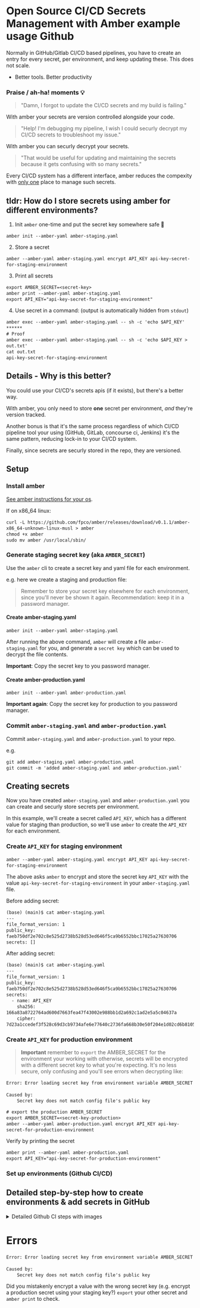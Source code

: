 # Open Source CI/CD Secrets Management with Amber example usage Github

Normally in GitHub/Gitlab CI/CD based pipelines, you have to create an entry for every secret, per environment,
and keep updating these. This does not scale.

- Better tools. Better productivity


### Praise / ah-ha! moments 💡

> "Damn, I forgot to update the CI/CD secrets and my build is failing."

With amber your secrets are version controlled alongside your code.

> "Help! I'm debugging my pipeline, I wish I could securly decrypt my CI/CD secrets to troubleshoot my issue."

With amber you can securly decrypt your secrets.

> "That would be useful for updating and maintaining the secrets because it gets confusing with so many secrets."

Every CI/CD system has a different interface, amber reduces the compexity with [only one](https://xkcd.com/927/) place to manage such secrets.


## tldr: How do I store secrets using amber for different environments?

1. Init `amber` one-time and put the secret key somewhere safe 🔐
  ```
  amber init --amber-yaml amber-staging.yaml
  ```

2. Store a secret
  ```
  amber --amber-yaml amber-staging.yaml encrypt API_KEY api-key-secret-for-staging-environment
  ```
3. Print all secrets
  ```
  export AMBER_SECRET=<secret-key>
  amber print --amber-yaml amber-staging.yaml
  export API_KEY="api-key-secret-for-staging-environment"
  ```
4. Use secret in a command: (output is automatically hidden from `stdout`)
  ```
  amber exec --amber-yaml amber-staging.yaml -- sh -c 'echo $API_KEY'
  ******
  # Proof
  amber exec --amber-yaml amber-staging.yaml -- sh -c 'echo $API_KEY > out.txt'
  cat out.txt
  api-key-secret-for-staging-environment
  ```

## Details - Why is this better?

You could use your CI/CD's secrets apis (if it exists), but there's a better
way.

With amber, you only need to store **one** secret per environment, *and* they're
version tracked.

Another bonus is that it's the same process regardless of which CI/CD pipeline tool your using
(GitHub, GitLab, concourse ci, Jenkins) it's the same pattern, reducing lock-in to your CI/CD system.

Finally, since secrets are securly stored in the repo, they are versioned. 

## Setup

### Install amber

[See amber instructions for your os](https://github.com/fpco/amber#install).

If on x86_64 linux:

```
curl -L https://github.com/fpco/amber/releases/download/v0.1.1/amber-x86_64-unknown-linux-musl > amber
chmod +x amber
sudo mv amber /usr/local/sbin/
```

### Generate staging secret key (aka `AMBER_SECRET`)

Use the `amber` cli to create a secret key and yaml file for each environment.

e.g. here we create a staging and production file:

> Remember to store your secret key elsewhere for each environment, since you'll never be shown it again. Recommendation: keep it in a password manager.

#### Create amber-staging.yaml

```
amber init --amber-yaml amber-staging.yaml
```

After running the above command, `amber` will create a file `amber-staging.yaml` for you, and
generate a `secret key` which can be used to decrypt the file contents.


**Important**: Copy the secret key to you password manager.

#### Create amber-production.yaml

```
amber init --amber-yaml amber-production.yaml
```

**Important again**: Copy the secret key for production to you password manager.


### Commit `amber-staging.yaml` and `amber-production.yaml`

Commit `amber-staging.yaml` and `amber-production.yaml` to your repo.

e.g.
```
git add amber-staging.yaml amber-production.yaml
git commit -m 'added amber-staging.yaml and amber-production.yaml'
```


## Creating secrets

Now you have created `amber-staging.yaml` and `amber-production.yaml` you can create and
securly store secrets per environment.

In this example, we'll create a secret called `API_KEY`, which has a different
value for staging than production, so we'll use `amber` to create the `API_KEY`
for each environment.

### Create `API_KEY` for staging environment

```
amber --amber-yaml amber-staging.yaml encrypt API_KEY api-key-secret-for-staging-environment
```

The above asks `amber` to encrypt and store the secret key `API_KEY` with the value `api-key-secret-for-staging-environment`
in your `amber-staging.yaml` file.

Before adding secret:
```
(base) (main)$ cat amber-staging.yaml 
---
file_format_version: 1
public_key: faeb750df2e702c8e525d2738b528d53ed646f5ca9b6552bbc17025a27630706
secrets: []
```

After adding secret:
```
(base) (main)$ cat amber-staging.yaml 
---
file_format_version: 1
public_key: faeb750df2e702c8e525d2738b528d53ed646f5ca9b6552bbc17025a27630706
secrets:
  - name: API_KEY
    sha256: 166a83a8722764ad600d7663fea47f43002e988bb1d2a692c1ad2e5a5c04637a
    cipher: 7d23a1ccedef3f528c69d3cb9734afe6e77640c2736fa668b30e50f204e1d02cd6b81050b0e9e42f8288f076c52220a0027d31e3e5a50e4675106c60e5e2b670bd0dc382264b367d8c6f5c5af2c7f8e7650421e6eb42
```


### Create `API_KEY` for production environment

> **Important** remember to `export` the AMBER_SECRET for the environment your working with
  otherwise, secrets will be encrypted with a different secret key to what you're expecting.
  It's no less secure, only confusing and you'll see errors when decrypting like:
  ```
  Error: Error loading secret key from environment variable AMBER_SECRET

  Caused by:
      Secret key does not match config file's public key
  ```

```
# export the production AMBER_SECRET
export AMBER_SECRET=<secret-key-production>
amber --amber-yaml amber-production.yaml encrypt API_KEY api-key-secret-for-production-environment
```

Verify by printing the secret
```
amber print --amber-yaml amber-production.yaml 
export API_KEY="api-key-secret-for-production-environment"
```

### Set up environments (Github CI/CD)


## Detailed step-by-step how to create environments & add secrets in GitHub
<details>
  <summary>
  Detailed Github CI steps with images
  </summary>

  ![Create github environment](./images/github/create-environments.png)

  Crate staging environment
  ![Create staging environment](./images/github/create-staging-environment.png)

  Add secret
  ![Add a secret](./images/github/staging-environment-add-secret.png)


  Add the `AMBER_SECRET` you generated from the `amber` cli
  ![Add amber secret](./images/github/staging-environment-add-secret-amber-secret.png)

  Verify `AMBER_SECRET` secret saved to environment.
  ![Add amber secret](./images/github/staging-environment-add-secret-amber-secret-saved.png)

  ## References

  [FP Complete Reduces Your Time To Market With Advanced Software Engineering
  ](https://www.youtube.com/watch?v=1G3FYZEM18U)
</details>

# Errors

```
Error: Error loading secret key from environment variable AMBER_SECRET

Caused by:
    Secret key does not match config file's public key
```

Did you mistakenly encrypt a value with the wrong secret key (e.g. encrypt a production
secret using your staging key?) `export` your other secret and `amber print` to check.
